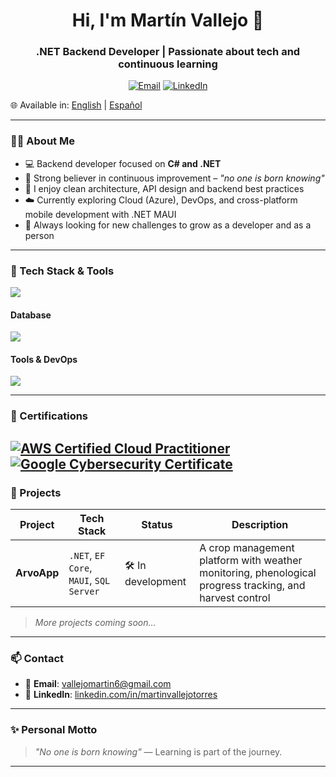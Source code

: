 <h1 align="center">Hi, I'm Martín Vallejo 👋</h1>
<h3 align="center">.NET Backend Developer | Passionate about tech and continuous learning</h3>

<p align="center">
  <a href="mailto:vallejomartin6@gmail.com"><img alt="Email" src="https://img.shields.io/badge/Email-d14836?logo=gmail&style=for-the-badge&logoColor=white"></a>
  <a href="https://www.linkedin.com/in/martinvallejotorres"><img alt="LinkedIn" src="https://img.shields.io/badge/LinkedIn-blue?logo=linkedin&style=for-the-badge&logoColor=white"></a>
</p>

🌐 Available in: [English](README.md) | [Español](README.es.md)

---

### 👨‍💻 About Me

- 💻 Backend developer focused on **C# and .NET**
- 🧠 Strong believer in continuous improvement – _"no one is born knowing"_
- 🧰 I enjoy clean architecture, API design and backend best practices
- ☁️ Currently exploring Cloud (Azure), DevOps, and cross-platform mobile development with .NET MAUI
- 🎯 Always looking for new challenges to grow as a developer and as a person

---

### 🧰 Tech Stack & Tools

![](https://skillicons.dev/icons?i=cs,c,js,html,css,dotnet&perline=3)

#### Database

![](https://skillicons.dev/icons?i=postgres,mysql)

#### Tools & DevOps

![](https://skillicons.dev/icons?i=aws,azure,docker,git,github,notion,postman,visualstudio&perline=4)

---

### 📜 Certifications

[![AWS Certified Cloud Practitioner](https://images.credly.com/size/110x110/images/00634f82-b07f-4bbd-a6bb-53de397fc3a6/image.png)](https://www.credly.com/badges/49a20772-7563-4bc5-bf87-3d33d602c6b9)
[![Google Cybersecurity Certificate](https://upload.wikimedia.org/wikipedia/commons/thumb/2/2f/Google_2015_logo.svg/110px-Google_2015_logo.svg.png)](https://coursera.org/verify/professional-cert/D4OJ7NBCTL63)
---

### 🚀 Projects

| Project | Tech Stack | Status | Description |
|--------|------------|--------|-------------|
| **ArvoApp** | `.NET`, `EF Core`, `MAUI`, `SQL Server` | 🛠️ In development | A crop management platform with weather monitoring, phenological progress tracking, and harvest control |

> *More projects coming soon...*

---

### 📫 Contact

- 📧 **Email**: [vallejomartin6@gmail.com](mailto:vallejomartin6@gmail.com)  
- 💼 **LinkedIn**: [linkedin.com/in/martinvallejotorres](https://www.linkedin.com/in/martinvallejotorres)

---

### ✨ Personal Motto

> _"No one is born knowing"_ — Learning is part of the journey.

---



<!--
**martinvallejotorres/martinvallejotorres** is a ✨ _special_ ✨ repository because its `README.md` (this file) appears on your GitHub profile.

Here are some ideas to get you started:

- 🔭 I’m currently working on ...
- 🌱 I’m currently learning ...
- 👯 I’m looking to collaborate on ...
- 🤔 I’m looking for help with ...
- 💬 Ask me about ...
- 📫 How to reach me: ...
- 😄 Pronouns: ...
- ⚡ Fun fact: ...
-->
